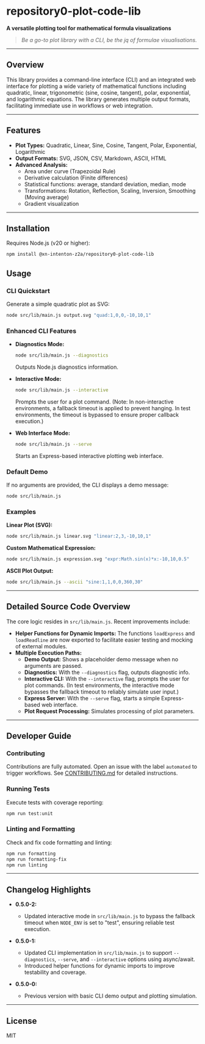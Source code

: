 # repository0-plot-code-lib

**A versatile plotting tool for mathematical formula visualizations**

> _Be a go-to plot library with a CLI, be the jq of formulae visualisations._

---

## Overview

This library provides a command-line interface (CLI) and an integrated web interface for plotting a wide variety of mathematical functions including quadratic, linear, trigonometric (sine, cosine, tangent), polar, exponential, and logarithmic equations. The library generates multiple output formats, facilitating immediate use in workflows or web integration.

---

## Features

- **Plot Types:** Quadratic, Linear, Sine, Cosine, Tangent, Polar, Exponential, Logarithmic
- **Output Formats:** SVG, JSON, CSV, Markdown, ASCII, HTML
- **Advanced Analysis:**
  - Area under curve (Trapezoidal Rule)
  - Derivative calculation (Finite differences)
  - Statistical functions: average, standard deviation, median, mode
  - Transformations: Rotation, Reflection, Scaling, Inversion, Smoothing (Moving average)
  - Gradient visualization

---

## Installation

Requires Node.js (v20 or higher):

```bash
npm install @xn-intenton-z2a/repository0-plot-code-lib
```

## Usage

### CLI Quickstart

Generate a simple quadratic plot as SVG:

```bash
node src/lib/main.js output.svg "quad:1,0,0,-10,10,1"
```

### Enhanced CLI Features

- **Diagnostics Mode:**

  ```bash
  node src/lib/main.js --diagnostics
  ```
  Outputs Node.js diagnostics information.

- **Interactive Mode:**

  ```bash
  node src/lib/main.js --interactive
  ```
  Prompts the user for a plot command. (Note: In non-interactive environments, a fallback timeout is applied to prevent hanging. In test environments, the timeout is bypassed to ensure proper callback execution.)

- **Web Interface Mode:**

  ```bash
  node src/lib/main.js --serve
  ```
  Starts an Express-based interactive plotting web interface.

### Default Demo

If no arguments are provided, the CLI displays a demo message:

```bash
node src/lib/main.js
```

### Examples

**Linear Plot (SVG):**

```bash
node src/lib/main.js linear.svg "linear:2,3,-10,10,1"
```

**Custom Mathematical Expression:**

```bash
node src/lib/main.js expression.svg "expr:Math.sin(x)*x:-10,10,0.5"
```

**ASCII Plot Output:**

```bash
node src/lib/main.js --ascii "sine:1,1,0,0,360,30"
```

---

## Detailed Source Code Overview

The core logic resides in `src/lib/main.js`. Recent improvements include:

- **Helper Functions for Dynamic Imports:** The functions `loadExpress` and `loadReadline` are now exported to facilitate easier testing and mocking of external modules.
- **Multiple Execution Paths:**
  - **Demo Output:** Shows a placeholder demo message when no arguments are passed.
  - **Diagnostics:** With the `--diagnostics` flag, outputs diagnostic info.
  - **Interactive CLI:** With the `--interactive` flag, prompts the user for plot commands. (In test environments, the interactive mode bypasses the fallback timeout to reliably simulate user input.)
  - **Express Server:** With the `--serve` flag, starts a simple Express-based web interface.
  - **Plot Request Processing:** Simulates processing of plot parameters.

---

## Developer Guide

### Contributing

Contributions are fully automated. Open an issue with the label `automated` to trigger workflows. See [CONTRIBUTING.md](CONTRIBUTING.md) for detailed instructions.

### Running Tests

Execute tests with coverage reporting:

```bash
npm run test:unit
```

### Linting and Formatting

Check and fix code formatting and linting:

```bash
npm run formatting
npm run formatting-fix
npm run linting
```

---

## Changelog Highlights

- **0.5.0-2:**
  - Updated interactive mode in `src/lib/main.js` to bypass the fallback timeout when `NODE_ENV` is set to "test", ensuring reliable test execution.

- **0.5.0-1:**
  - Updated CLI implementation in `src/lib/main.js` to support `--diagnostics`, `--serve`, and `--interactive` options using async/await.
  - Introduced helper functions for dynamic imports to improve testability and coverage.

- **0.5.0-0:**
  - Previous version with basic CLI demo output and plotting simulation.

---

## License

MIT
